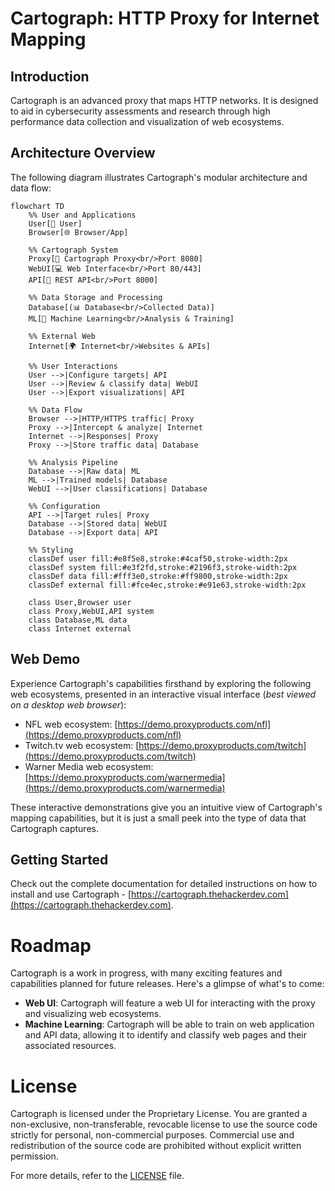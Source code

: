 # Cartograph: HTTP Proxy for Internet Mapping

## Introduction

Cartograph is an advanced proxy that maps HTTP networks. It is designed to aid in cybersecurity assessments and research
through high performance data collection and visualization of web ecosystems.

## Architecture Overview

The following diagram illustrates Cartograph's modular architecture and data flow:

```mermaid
flowchart TD
    %% User and Applications
    User[👤 User]
    Browser[🌐 Browser/App]
    
    %% Cartograph System
    Proxy[🔄 Cartograph Proxy<br/>Port 8080]
    WebUI[💻 Web Interface<br/>Port 80/443]
    API[🔌 REST API<br/>Port 8000]
    
    %% Data Storage and Processing
    Database[(📊 Database<br/>Collected Data)]
    ML[🤖 Machine Learning<br/>Analysis & Training]
    
    %% External Web
    Internet[🌍 Internet<br/>Websites & APIs]
    
    %% User Interactions
    User -->|Configure targets| API
    User -->|Review & classify data| WebUI
    User -->|Export visualizations| API
    
    %% Data Flow
    Browser -->|HTTP/HTTPS traffic| Proxy
    Proxy -->|Intercept & analyze| Internet
    Internet -->|Responses| Proxy
    Proxy -->|Store traffic data| Database
    
    %% Analysis Pipeline
    Database -->|Raw data| ML
    ML -->|Trained models| Database
    WebUI -->|User classifications| Database
    
    %% Configuration
    API -->|Target rules| Proxy
    Database -->|Stored data| WebUI
    Database -->|Export data| API
    
    %% Styling
    classDef user fill:#e8f5e8,stroke:#4caf50,stroke-width:2px
    classDef system fill:#e3f2fd,stroke:#2196f3,stroke-width:2px
    classDef data fill:#fff3e0,stroke:#ff9800,stroke-width:2px
    classDef external fill:#fce4ec,stroke:#e91e63,stroke-width:2px
    
    class User,Browser user
    class Proxy,WebUI,API system
    class Database,ML data
    class Internet external
```

## Web Demo

Experience Cartograph's capabilities firsthand by exploring the following web ecosystems, presented in an interactive
visual interface (*best viewed on a desktop web browser*):

- NFL web ecosystem: [https://demo.proxyproducts.com/nfl](https://demo.proxyproducts.com/nfl)
- Twitch.tv web ecosystem: [https://demo.proxyproducts.com/twitch](https://demo.proxyproducts.com/twitch)
- Warner Media web ecosystem: [https://demo.proxyproducts.com/warnermedia](https://demo.proxyproducts.com/warnermedia)

These interactive demonstrations give you an intuitive view of Cartograph's mapping capabilities, but it is just a small
peek into the type of data that Cartograph captures.

## Getting Started

Check out the complete documentation for detailed instructions on how to install and use
Cartograph - [https://cartograph.thehackerdev.com](https://cartograph.thehackerdev.com).

# Roadmap

Cartograph is a work in progress, with many exciting features and capabilities planned for future releases. Here's a
glimpse of what's to come:

- **Web UI**: Cartograph will feature a web UI for interacting with the proxy and visualizing web ecosystems.
- **Machine Learning**: Cartograph will be able to train on web application and API data, allowing it to identify and
  classify web pages and their associated resources.

# License

Cartograph is licensed under the Proprietary License. You are granted a non-exclusive, non-transferable, revocable license to use the source code strictly for personal, non-commercial purposes. Commercial use and redistribution of the source code are prohibited without explicit written permission.

For more details, refer to the [LICENSE](./LICENSE) file.